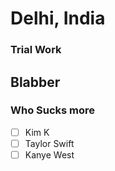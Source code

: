 # Delhi, India
### Trial Work
## Blabber
### Who Sucks more
- [ ] Kim K
- [ ] Taylor Swift
- [ ] Kanye West
